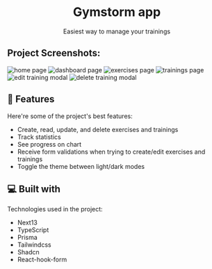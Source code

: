 <h1 align="center" id="title">Gymstorm app</h1>

<p align="center" id="description">Easiest way to manage your trainings</p>

<h2>Project Screenshots:</h2>

<span>

<img src="https://imgur.com/F2nzfHD" title="home page" />
<img src="https://imgur.com/U2Svt6E" title="dashboard page" />
<img src="https://imgur.com/X0a8Cl1" title="exercises page" />
<img src="https://imgur.com/qOfApoE" title="trainings page" />
<img src="https://imgur.com/g3ifUjD" title="edit training modal" />
<img src="https://imgur.com/pfOSupn" title="delete training modal" />

</span>
  
<h2>🧐 Features</h2>

Here're some of the project's best features:

- Create, read, update, and delete exercises and trainings
- Track statistics
- See progress on chart
- Receive form validations when trying to create/edit exercises and trainings
- Toggle the theme between light/dark modes

<h2>💻 Built with</h2>

Technologies used in the project:

- Next13
- TypeScript
- Prisma
- Tailwindcss
- Shadcn
- React-hook-form
